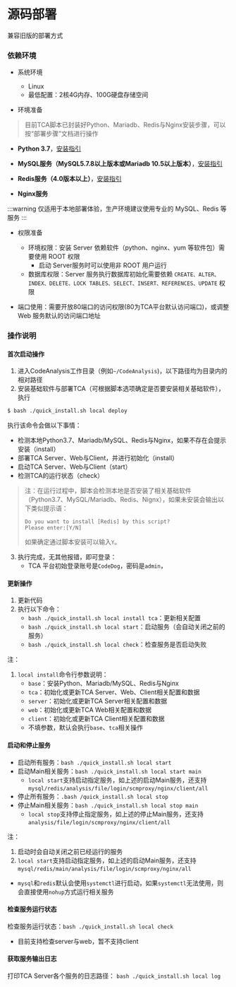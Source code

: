 # 源码部署
兼容旧版的部署方式
### 依赖环境

- 系统环境
  - Linux
  - 最低配置：2核4G内存、100G硬盘存储空间

- 环境准备
> 目前TCA脚本已封装好Python、Mariadb、Redis与Nginx安装步骤，可以按“部署步骤”文档进行操作

  - **Python 3.7**，[安装指引](./references/install_python37_on_centos.md)

  - **MySQL服务（MySQL5.7.8以上版本或Mariadb 10.5以上版本）**，[安装指引](./references/install_mysql_on_centos.md)

  - **Redis服务（4.0版本以上）**，[安装指引](./references/install_redis_on_centos.md)

  - **Nginx服务**

  :::warning
  仅适用于本地部署体验，生产环境建议使用专业的 MySQL、Redis 等服务
  :::

- 权限准备

  - 环境权限：安装 Server 依赖软件（python、nginx、yum 等软件包）需要使用 ROOT 权限
    - 启动 Server服务时可以使用非 ROOT 用户运行
  - 数据库权限：Server 服务执行数据库初始化需要依赖 ``CREATE、ALTER、INDEX、DELETE、LOCK TABLES、SELECT、INSERT、REFERENCES、UPDATE`` 权限
- 端口使用：需要开放80端口的访问权限(80为TCA平台默认访问端口)，或调整 Web 服务默认的访问端口地址

### 操作说明

#### 首次启动操作

1. 进入CodeAnalysis工作目录（例如``~/CodeAnalysis``)，以下路径均为目录内的相对路径
2. 安装基础软件与部署TCA（可根据脚本选项确定是否要安装相关基础软件），执行
  ```bash
  $ bash ./quick_install.sh local deploy
  ```
  执行该命令会做以下事情：
  - 检测本地Python3.7、Mariadb/MySQL、Redis与Nginx，如果不存在会提示安装（install）
  - 部署TCA Server、Web与Client，并进行初始化（install）
  - 启动TCA Server、Web与Client（start）
  - 检测TCA的运行状态（check）
   
  >注：在运行过程中，脚本会检测本地是否安装了相关基础软件（Python3.7、MySQL/Mariadb、Redis、Nignx），如果未安装会输出以下类似提示语：
  >```
  >Do you want to install [Redis] by this script?
  >Please enter:[Y/N]
  >```
  >如果确定通过脚本安装可以输入`Y`。
3. 执行完成，无其他报错，即可登录：
    - TCA 平台初始登录账号是``CodeDog``，密码是``admin``，

#### 更新操作
1. 更新代码
2. 执行以下命令：
    - `bash ./quick_install.sh local install tca`：更新相关配置
    - `bash ./quick_install.sh local start`：启动服务（会自动关闭之前的服务）
    - `bash ./quick_install.sh local check`：检查服务是否启动失败

注：
1. `local install`命令行参数说明：
    - `base`：安装Python、Mariadb/MySQL、Redis与Nginx
    - `tca`：初始化或更新TCA Server、Web、Client相关配置和数据
    - `server`：初始化或更新TCA Server相关配置和数据
    - `web`：初始化或更新TCA Web相关配置和数据
    - `client`：初始化或更新TCA Client相关配置和数据
    - 不填参数，默认会执行`base`、`tca`相关操作

#### 启动和停止服务

- 启动所有服务：`bash ./quick_install.sh local start`
- 启动Main相关服务：`bash ./quick_install.sh local start main`
  - `local start`支持启动指定服务，如上述的启动Main服务，还支持`mysql/redis/analysis/file/login/scmproxy/nginx/client/all`
- 停止所有服务：`.bash /quick_install.sh local stop`
- 停止Main相关服务：`bash ./quick_install.sh local stop main`
  - `local stop`支持停止指定服务，如上述的停止Main服务，还支持`analysis/file/login/scmproxy/nginx/client/all`

注：
1. 启动时会自动关闭之前已经运行的服务
2. `local start`支持启动指定服务，如上述的启动Main服务，还支持`mysql/redis/main/analysis/file/login/scmproxy/nginx/all`
  - `mysql`和`redis`默认会使用`systemctl`进行启动，如果`systemctl`无法使用，则会直接使用`nohup`方式运行相关服务

#### 检查服务运行状态
检查服务运行状态：`bash ./quick_install.sh local check`
  - 目前支持检查server与web，暂不支持client

#### 获取服务输出日志
打印TCA Server各个服务的日志路径： `bash ./quick_install.sh local log`